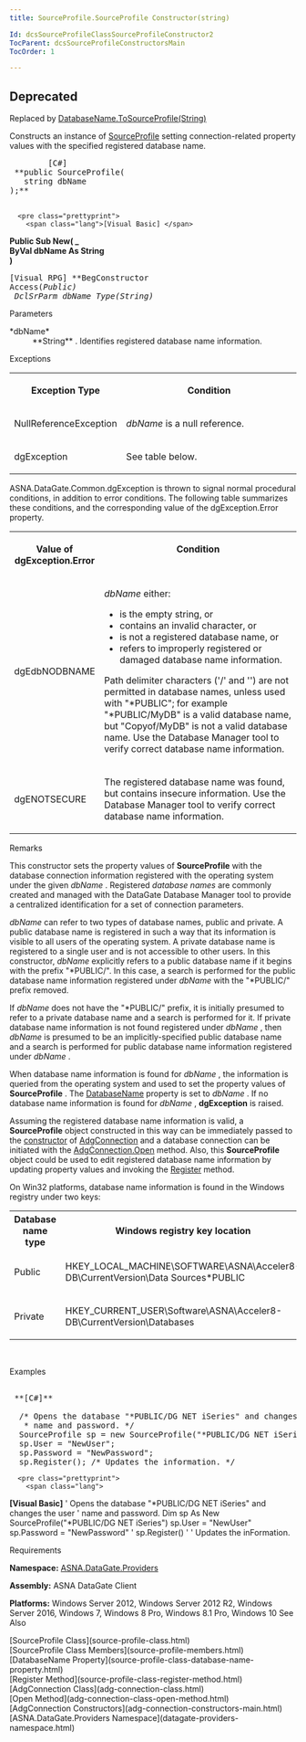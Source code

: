 ```yaml
---
title: SourceProfile.SourceProfile Constructor(string)

Id: dcsSourceProfileClassSourceProfileConstructor2
TocParent: dcsSourceProfileConstructorsMain
TocOrder: 1

---
```


## <span style="font-color:red">Deprecated</span>
Replaced by [DatabaseName.ToSourceProfile(String)](database-name-class-to_source-profile-method1.html)

Constructs an instance of [ SourceProfile](source-profile-class.html) setting connection-related property values with the specified registered database name.
<pre class="prettyprint">
        <span class="lang">[C#]</span>
 **public SourceProfile(<br />   string dbName<br />);** 
      </pre>
      <pre class="prettyprint">
        <span class="lang">[Visual Basic] </span>
 **Public Sub New( _<br />    ByVal dbName As String<br />)** 
      </pre>
      <pre class="prettyprint">
        <span class="lang">[Visual RPG]</span>
 **BegConstructor Access(*Public)<br />   DclSrParm dbName Type(*String)** 
      </pre>

Parameters

<dl>
        <dt>
 *dbName* 
        </dt>
        <dd>
 **String** . Identifies registered database name information.
					</dd>
</dl>

Exceptions

<table class="dtTABLE" id="table2" style="border-spacing: 0px; x-cell-content-align: Top" cellspacing="0" x-use-null-cells="x-use-null-cells">
          <colgroup span="1">
            <col span="1" style="FONT-WEIGHT: bold; WIDTH: 30%" />
            <col span="1" style="WIDTH: 70%" />
          </colgroup>
          <tr>
            <th colspan="1" rowspan="1" style="height: 47px">

Exception Type
</th>
            <th colspan="1" rowspan="1" style="height: 47px">

Condition
</th>
          </tr>
          <tr>
            <td colspan="1" rowspan="1">

NullReferenceException
</td>
            <td colspan="1" rowspan="1">

*dbName* is a null reference.
</td>
          </tr>
          <tr>
            <td colspan="1" rowspan="1">

dgException
</td>
            <td colspan="1" rowspan="1">

See table below.
</td>
          </tr>
</table>

ASNA.DataGate.Common.dgException is thrown to signal normal procedural conditions, in addition to error conditions. The following table summarizes these conditions, and the corresponding value of the dgException.Error property.
<br />

<table class="dtTABLE" id="table3" style="border-spacing: 0px; x-cell-content-align: Top" cellspacing="0" x-use-null-cells="x-use-null-cells">
          <colgroup span="1">
            <col span="1" style="FONT-WEIGHT: bold; WIDTH: 20%" />
            <col span="1" style="WIDTH: 70%" />
          </colgroup>
          <tr valign="top">
            <th colspan="1" rowspan="1">

Value of <br /> dgException.Error
</th>
            <th colspan="1" rowspan="1">

Condition
</th>
          </tr>
          <tr>
            <td colspan="1" rowspan="1">

dgEdbNODBNAME
</td>
            <td colspan="1" rowspan="1">

*dbName* either:

- is the empty string, or
- contains an invalid character, or
- is not a registered database name, or
- refers to improperly registered or damaged database name information.

Path delimiter characters ('/' and '\') are not permitted in database names, unless used with "*PUBLIC"; for example "*PUBLIC/MyDB" is a valid database name, but "Copyof/MyDB" is not a valid database name. Use the Database Manager tool to verify correct database name information.
</td>
          </tr>
          <tr>
            <td colspan="1" rowspan="1">

dgENOTSECURE
</td>
            <td colspan="1" rowspan="1">

The registered database name was found, but contains insecure information. Use the Database Manager tool to verify correct database name information.
</td>
          </tr>
</table>

Remarks

This constructor sets the property values of **SourceProfile** with the database connection information registered with the operating system under the given *dbName* . Registered *database names* are commonly created and managed with the DataGate Database Manager tool to provide a centralized identification for a set of connection parameters. 

*dbName* can refer to two types of database names, public and private. A public database name is registered in such a way that its information is visible to all users of the operating system. A private database name is registered to a single user and is not accessible to other users. In this constructor, *dbName* explicitly refers to a public database name if it begins with the prefix "*PUBLIC/". In this case, a search is performed for the public database name information registered under *dbName* with the "*PUBLIC/" prefix removed.

If *dbName* does not have the "*PUBLIC/" prefix, it is initially presumed to refer to a private database name and a search is performed for it. If private database name information is not found registered under *dbName* , then *dbName* is presumed to be an implicitly-specified public database name and a search is performed for public database name information registered under *dbName* .

When database name information is found for *dbName* , the information is queried from the operating system and used to set the property values of **SourceProfile** . The [DatabaseName](source-profile-class-database-name-property.html) property is set to *dbName* . If no database name information is found for *dbName* , **dgException** is raised.

Assuming the registered database name information is valid, a **SourceProfile** object constructed in this way can be immediately passed to the [ constructor](adg-connection-constructors-main.html) of [AdgConnection](adg-connection-class.html) and a database connection can be initiated with the [ AdgConnection.Open](adg-connection-class-open-method.html) method. Also, this **SourceProfile** object could be used to edit registered database name information by updating property values and invoking the [Register](source-profile-class-register-method.html) method.

<p>On Win32 platforms, database name information is found in the Windows registry under two keys:
<br />

<table class="dtTABLE" id="Table5" style="border-spacing: 0px; x-cell-content-align: Top" cellspacing="0" x-use-null-cells="x-use-null-cells">
          <colgroup span="1">
            <col span="1" style="WIDTH: 20%" />
            <col span="1" style="WIDTH: 70%" />
          </colgroup>
          <tr>
            <th colspan="1" rowspan="1">
							Database name type</th>
            <th colspan="1" rowspan="1">
							Windows registry key location</th>
          </tr>
          <tr>
            <td colspan="1" rowspan="1">

Public
</td>
            <td colspan="1" rowspan="1">

HKEY_LOCAL_MACHINE\SOFTWARE\ASNA\Acceler8-DB\CurrentVersion\Data Sources\*PUBLIC
</td>
          </tr>
          <tr>
            <td colspan="1" rowspan="1">

Private
</td>
            <td colspan="1" rowspan="1">

HKEY_CURRENT_USER\Software\ASNA\Acceler8-DB\CurrentVersion\Databases
</td>
          </tr>
</table>

<br />

Examples

<pre class="prettyprint">
        <span class="lang">
 **[C#]** 
        </span>
  /* Opens the database "*PUBLIC/DG NET iSeries" and changes the user
   * name and password. */
  SourceProfile sp = new SourceProfile("*PUBLIC/DG NET iSeries");
  sp.User = "NewUser";
  sp.Password = "NewPassword";
  sp.Register(); /* Updates the information. */
</pre>
      <pre class="prettyprint">
        <span class="lang">
 **[Visual Basic]** 
        </span>
  ' Opens the database "*PUBLIC/DG NET iSeries" and changes the user
  ' name and password. 
  Dim sp As New SourceProfile("*PUBLIC/DG NET iSeries")
  sp.User = "NewUser"
  sp.Password = "NewPassword" '
  sp.Register() ' ' Updates the inFormation. 
</pre>

Requirements

<span> **Namespace:** [ ASNA.DataGate.Providers](datagate-providers-namespace.html) </span> 

<span> **Assembly:** ASNA DataGate Client</span> 

<span> **Platforms:** Windows Server 2012, Windows Server 2012 R2, Windows Server 2016, Windows 7, Windows 8 Pro, Windows 8.1 Pro, Windows 10</span> 
See Also

<dl />
      [SourceProfile Class](source-profile-class.html)
      <br />
      [SourceProfile Class Members](source-profile-members.html)
      <br />
      [DatabaseName Property](source-profile-class-database-name-property.html)
      <br />
      [Register Method](source-profile-class-register-method.html)
      <br />
      [AdgConnection Class](adg-connection-class.html)
      <br />
      [Open Method](adg-connection-class-open-method.html)
      <br />
      [AdgConnection Constructors](adg-connection-constructors-main.html)
      <br />
      [ASNA.DataGate.Providers Namespace](datagate-providers-namespace.html)

